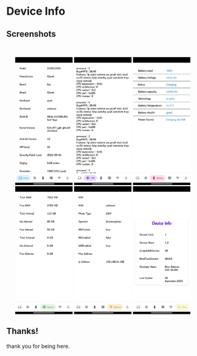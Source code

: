 # Device Info

## Screenshots

<br/>
<p align="center">

  <img src="media/Screenshot_01.png" width="150" />
  <img src="media/screenshot_02.png" width="150" />
  <img src="media/screenshot_03.png" width="150" />
  <img src="media/screenshot_04.png" width="150" />
  <img src="media/screenshot_05.png" width="150" />
  <img src="media/screenshot_06.png" width="150" />
</p>

## Thanks!

thank you for being here.
